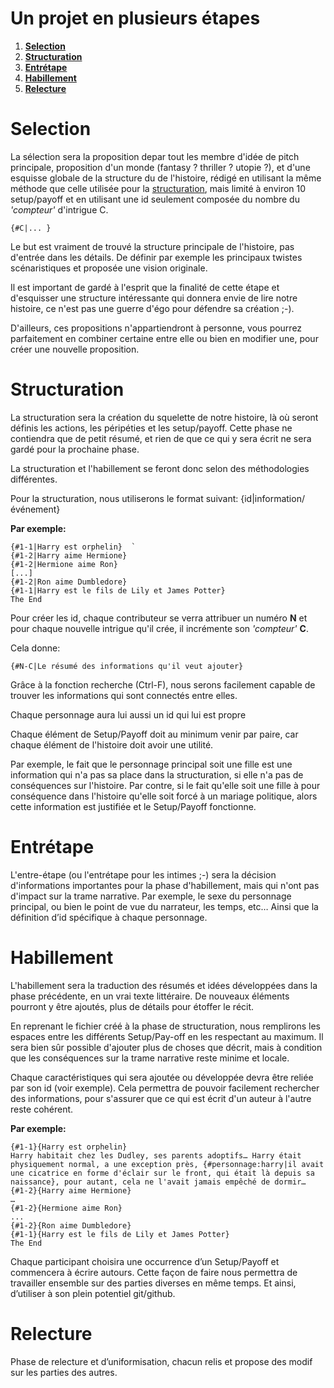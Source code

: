 # **Un projet en plusieurs étapes**

1. [**Selection**](#selection)
1. [**Structuration**](#structuration)
1. [**Entrétape**](#entrétape)
1. [**Habillement**](#habillement)
1. [**Relecture**](#relecture)  

# **Selection**

La sélection sera la proposition depar tout les membre d'idée de pitch principale, proposition d'un monde (fantasy ? thriller ? utopie ?), et d'une esquisse globale de la structure du de l'histoire, rédigé en utilisant la même méthode que celle utilisée pour la [structuration](#structuration), mais limité à environ 10 setup/payoff et en utilisant une id seulement composée du nombre du *'compteur'* d'intrigue C.  
```
{#C|... }
```

Le but est vraiment de trouvé la structure principale de l'histoire, pas d'entrée dans les détails. De définir par exemple les principaux twistes scénaristiques et proposée une vision originale.

Il est important de gardé à l'esprit que la finalité de cette étape et d'esquisser une structure intéressante qui donnera envie de lire notre histoire, ce n'est pas une guerre d'égo pour défendre sa création ;-).

D'ailleurs, ces propositions n'appartiendront à personne, vous pourrez parfaitement en combiner certaine entre elle ou bien en modifier une, pour créer une nouvelle proposition.


# **Structuration**

La structuration sera la création du squelette de notre histoire, là où seront définis les actions, les péripéties et les setup/payoff. Cette phase ne contiendra que de petit résumé, et rien de que ce qui y sera écrit ne sera gardé pour la prochaine phase.

La structuration et l'habillement se feront donc selon des méthodologies différentes.

Pour la structuration, nous utiliserons le format suivant:
{id|information/événement}

**Par exemple:**
```
{#1-1|Harry est orphelin}  `
{#1-2|Harry aime Hermione}  
{#1-2|Hermione aime Ron}  
[...]  
{#1-2|Ron aime Dumbledore}  
{#1-1|Harry est le fils de Lily et James Potter}  
The End
```

Pour créer les id, chaque contributeur se verra attribuer un numéro **N** et pour chaque nouvelle intrigue qu'il crée, il incrémente son *'compteur'* **C**.  

Cela donne:  
```
{#N-C|Le résumé des informations qu'il veut ajouter}
```

Grâce à la fonction recherche (Ctrl-F), nous serons facilement capable de trouver les informations qui sont connectés entre elles.

Chaque personnage aura lui aussi un id qui lui est propre

Chaque élément de Setup/Payoff doit au minimum venir par paire, car chaque élément de l'histoire doit avoir une utilité.

Par exemple, le fait que le personnage principal soit une fille est une information qui n'a pas sa place dans la structuration, si elle n'a pas de conséquences sur l'histoire.
Par contre, si le fait qu'elle soit une fille à pour conséquence dans l'histoire qu'elle soit forcé à un mariage politique, alors cette information est justifiée et le Setup/Payoff fonctionne.


# **Entrétape**

L'entre-étape (ou l'entrétape pour les intimes ;-) sera la décision d'informations importantes pour la phase d'habillement, mais qui n'ont pas d'impact sur la trame narrative. Par exemple, le sexe du personnage principal, ou bien le point de vue du narrateur, les temps, etc…
Ainsi que la définition d’id spécifique à chaque personnage.


# **Habillement**

L'habillement sera la traduction des résumés et idées développées dans la phase précédente, en un vrai texte littéraire. De nouveaux éléments pourront y être ajoutés, plus de détails pour étoffer le récit.

En reprenant le fichier créé à la phase de structuration, nous remplirons les espaces entre les différents Setup/Pay-off en les respectant au maximum. Il sera bien sûr possible d'ajouter plus de choses que décrit, mais à condition que les conséquences sur la trame narrative reste minime et locale.

Chaque caractéristiques qui sera ajoutée ou développée devra être reliée par son id (voir exemple). Cela permettra de pouvoir facilement rechercher des informations, pour s'assurer que ce qui est écrit d'un auteur à l'autre reste cohérent.


**Par exemple:**
```
{#1-1}{Harry est orphelin}
Harry habitait chez les Dudley, ses parents adoptifs… Harry était physiquement normal, a une exception près, {#personnage:harry|il avait une cicatrice en forme d'éclair sur le front, qui était là depuis sa naissance}, pour autant, cela ne l'avait jamais empêché de dormir…
{#1-2}{Harry aime Hermione}
…
{#1-2}{Hermione aime Ron}
...
{#1-2}{Ron aime Dumbledore}
{#1-1}{Harry est le fils de Lily et James Potter}
The End
```

Chaque participant choisira une occurrence d’un Setup/Payoff et commencera à écrire autours. Cette façon de faire nous permettra de travailler ensemble sur des parties diverses en même temps. Et ainsi, d’utiliser à son plein potentiel git/github.

# **Relecture**

Phase de relecture et d’uniformisation, chacun relis et propose des modif sur les parties des autres.